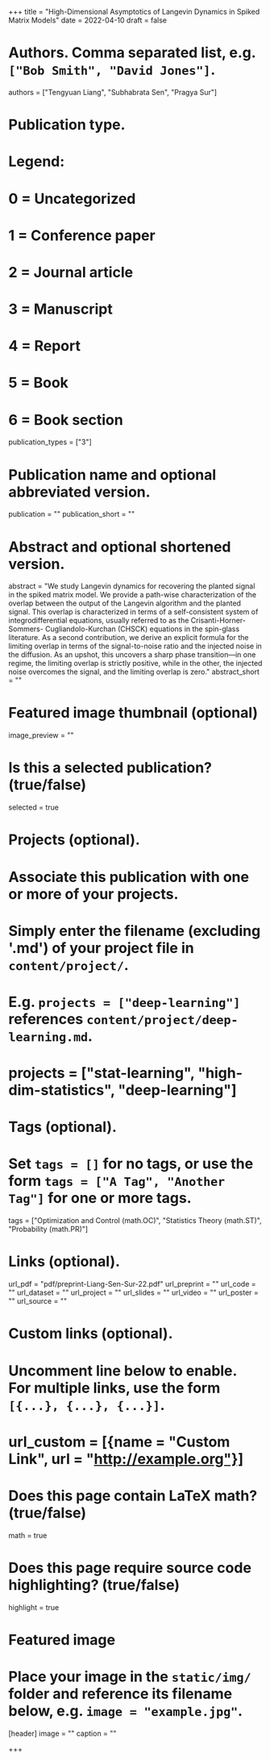 +++
title = "High-Dimensional Asymptotics of Langevin Dynamics in Spiked Matrix Models"
date = 2022-04-10
draft = false

# Authors. Comma separated list, e.g. `["Bob Smith", "David Jones"]`.
authors = ["Tengyuan Liang", "Subhabrata Sen", "Pragya Sur"]

# Publication type.
# Legend:
# 0 = Uncategorized
# 1 = Conference paper
# 2 = Journal article
# 3 = Manuscript
# 4 = Report
# 5 = Book
# 6 = Book section
publication_types = ["3"]

# Publication name and optional abbreviated version.
publication = ""
publication_short = ""

# Abstract and optional shortened version.
abstract = "We study Langevin dynamics for recovering the planted signal in the spiked matrix model. We provide a path-wise characterization of the overlap between the output of the Langevin algorithm and the planted signal. This overlap is characterized in terms of a self-consistent system of integrodifferential equations, usually referred to as the Crisanti-Horner-Sommers- Cugliandolo-Kurchan (CHSCK) equations in the spin-glass literature. As a second contribution, we derive an explicit formula for the limiting overlap in terms of the signal-to-noise ratio and the injected noise in the diffusion. As an upshot, this uncovers a sharp phase transition—in one regime, the limiting overlap is strictly positive, while in the other, the injected noise overcomes the signal, and the limiting overlap is zero."
abstract_short = ""

# Featured image thumbnail (optional)
image_preview = ""

# Is this a selected publication? (true/false)
selected = true

# Projects (optional).
#   Associate this publication with one or more of your projects.
#   Simply enter the filename (excluding '.md') of your project file in `content/project/`.
#   E.g. `projects = ["deep-learning"]` references `content/project/deep-learning.md`.
#   projects = ["stat-learning", "high-dim-statistics", "deep-learning"]

# Tags (optional).
#   Set `tags = []` for no tags, or use the form `tags = ["A Tag", "Another Tag"]` for one or more tags.
tags = ["Optimization and Control (math.OC)",  "Statistics Theory (math.ST)",  "Probability (math.PR)"]

# Links (optional).
url_pdf = "pdf/preprint-Liang-Sen-Sur-22.pdf"
url_preprint = ""
url_code = ""
url_dataset = ""
url_project = ""
url_slides = ""
url_video = ""
url_poster = ""
url_source = ""

# Custom links (optional).
#   Uncomment line below to enable. For multiple links, use the form `[{...}, {...}, {...}]`.
# url_custom = [{name = "Custom Link", url = "http://example.org"}]

# Does this page contain LaTeX math? (true/false)
math = true

# Does this page require source code highlighting? (true/false)
highlight = true

# Featured image
# Place your image in the `static/img/` folder and reference its filename below, e.g. `image = "example.jpg"`.
[header]
image = ""
caption = ""

+++
